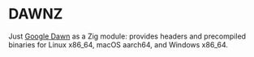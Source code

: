 # DAWNZ

Just [Google Dawn](https://github.com/google/dawn) as a Zig module: provides headers and precompiled binaries for Linux x86_64, macOS aarch64, and Windows x86_64.